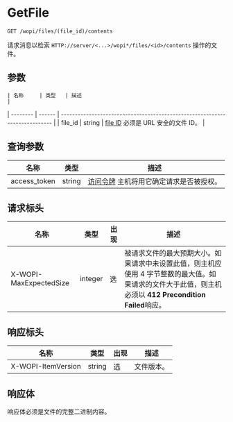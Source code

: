 ﻿# GetFile

`GET /wopi/files/(file_id)/contents`

请求消息以检索 `HTTP://server/<...>/wopi*/files/<id>/contents` 操作的文件。

## 参数

	| 名称     | 类型   | 描述                                                                 |
| -------- | ------ | --------------------------------------------------------------------------- |
| file\_id | string | [file ID](../key-concepts.md#file-id) 必须是 URL 安全的文件 ID。 |

## 查询参数

| 名称          | 类型   | 描述                                                                                                                      |
| ------------- | ------ | -------------------------------------------------------------------------------------------------------------------------------- |
| access\_token | string | [访问令牌](../key-concepts.md#access-token) 主机将用它确定请求是否被授权。 |

## 请求标头

| 名称                   | 类型    | 出现 | 描述                                                                                                                                                                                                                                                                    |
| ---------------------- | ------- | -------- | ------------------------------------------------------------------------------------------------------------------------------------------------------------------------------------------------------------------------------------------------------------------------------ |
| X-WOPI-MaxExpectedSize | integer | 选 | 被请求文件的最大预期大小。如果请求中未设置此值，则主机应使用 4 字节整数的最大值。如果请求的文件大于此值，则主机必须以 **412 Precondition Failed**响应。 |

## 响应标头

| 名称               | 类型   | 出现 | 描述       |
| ------------------ | ------ | -------- | ----------------- |
| X-WOPI-ItemVersion | string | 选 | 文件版本。 |

## 响应体

响应体必须是文件的完整二进制内容。
